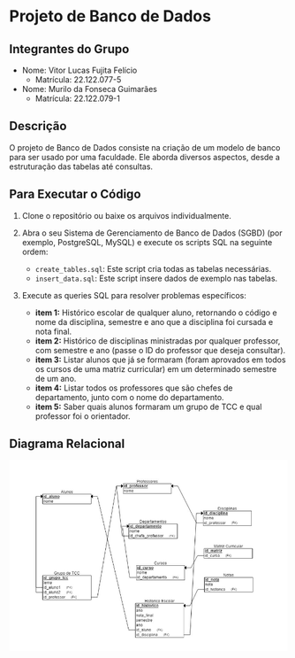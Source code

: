 
# Projeto de Banco de Dados

## Integrantes do Grupo

- Nome: Vitor Lucas Fujita Felício
  - Matrícula: 22.122.077-5
- Nome: Murilo da Fonseca Guimarães
  - Matrícula: 22.122.079-1

## Descrição

O projeto de Banco de Dados consiste na criação de um modelo de banco para ser usado por uma faculdade. Ele aborda diversos aspectos, desde a estruturação das tabelas até consultas.

## Para Executar o Código

1. Clone o repositório ou baixe os arquivos individualmente.

2. Abra o seu Sistema de Gerenciamento de Banco de Dados (SGBD) (por exemplo, PostgreSQL, MySQL) e execute os scripts SQL na seguinte ordem:
    - `create_tables.sql`: Este script cria todas as tabelas necessárias.
    - `insert_data.sql`: Este script insere dados de exemplo nas tabelas.

3. Execute as queries SQL para resolver problemas específicos:
   - **item 1:** Histórico escolar de qualquer aluno, retornando o código e nome da disciplina, semestre e ano que a disciplina foi cursada e nota final.
   - **item 2:** Histórico de disciplinas ministradas por qualquer professor, com semestre e ano (passe o ID do professor que deseja consultar).
   - **item 3:** Listar alunos que já se formaram (foram aprovados em todos os cursos de uma matriz curricular) em um determinado semestre de um ano.
   - **item 4:** Listar todos os professores que são chefes de departamento, junto com o nome do departamento.
   - **item 5:** Saber quais alunos formaram um grupo de TCC e qual professor foi o orientador.

## Diagrama Relacional

![Diagrama Relacional](https://github.com/vichelly/BancoDeDados5Ciclo/blob/master/DiagramaRelacional.jpg)

